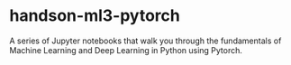 # handson-ml3-pytorch
A series of Jupyter notebooks that walk you through the fundamentals of Machine Learning and Deep Learning in Python using Pytorch.
